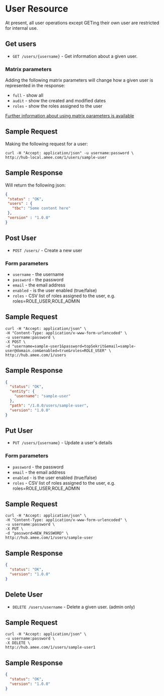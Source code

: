 User Resource
==============

At present, all user operations except GETing their own user are restricted for internal use.


Get users
---------

* `GET /users/{username}` - Get information about a given user.  

### Matrix parameters

Adding the following matrix parameters will change how a given user is represented in the response:

* `full` - show all
* `audit` - show the created and modified dates
* `roles` - show the roles assigned to the user

[Further information about using matrix parameters is available](https://github.com/AMEE/score-api/blob/master/sections/resources.md#query--matrix-parameters)

Sample Request
--------------

Making the following request for a user:

```shell
curl -H "Accept: application/json" -u username:password \ 
http://hub-local.amee.com/1/users/sample-user
```

Sample Response
---------------

Will return the following json:

```json
{
 "status" : "OK",
 "users" : {
   "tbc": "Some content here"
 },
 "version" : "1.0.0"
}
```

Post User
---------

* `POST /users/` - Create a new user

### Form parameters

* `username` - the username
* `password` - the password
* `email` - the email address
* `enabled` - is the user enabled (true/false)
* `roles` - CSV list of roles assigned to the user, e.g. roles=ROLE_USER,ROLE_ADMIN

Sample Request
--------------

```shell
curl -H "Accept: application/json" \
-H "Content-Type: application/x-www-form-urlencoded" \
-u username:password \
-X POST \
-d "username=sample-user1&password=topSekrit&email=sample-user@domain.com&enabled=true&roles=ROLE_USER" \
http://hub.amee.com/1/users
```

Sample Response
---------------

```json
{
  "status": "OK",
  "entity": {
    "username": "sample-user"
  },
  "path": "/1.0.0/users/sample-user",
  "version": "1.0.0"
}
```


Put User
---------

* `PUT /users/{username}` - Update a user's details

### Form parameters

* `password` - the password
* `email` - the email address
* `enabled` - is the user enabled (true/false)
* `roles` - CSV list of roles assigned to the user, e.g. roles=ROLE_USER,ROLE_ADMIN

Sample Request
--------------

```shell
curl -H "Accept: application/json" \
-H "Content-Type: application/x-www-form-urlencoded" \
-u username:password \
-X PUT \
-d "password=NEW_PASSWORD" \
http://hub.amee.com/1/users/sample-user
```

Sample Response
---------------

```json
{
  "status": "OK",
  "version": "1.0.0"
}
```


Delete User
-----------

* `DELETE /users/username` - Delete a given user. (admin only)

Sample Request
--------------

```shell
curl -H "Accept: application/json" \
-u username:password \
-X DELETE \
http://hub.amee.com/1/users/sample-user1
```

Sample Response
---------------

```json
{
  "status": "OK",
  "version": "1.0.0"
}
```